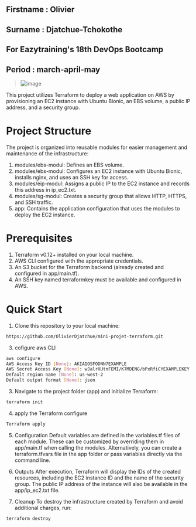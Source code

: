 ## Firstname : Olivier

## Surname : Djatchue-Tchokothe

## For Eazytraining's 18th DevOps Bootcamp

## Period : march-april-may


>![image](https://github.com/user-attachments/assets/8248aab4-eb89-4a8e-8535-a366b494ebff)

This project utilizes Terraform to deploy a web application on AWS by provisioning an EC2 instance with Ubuntu Bionic, an EBS volume, a public IP address, and a security group.

# Project Structure
The project is organized into reusable modules for easier management and maintenance of the infrastructure:
1) modules/ebs-modul: Defines an EBS volume.
2) modules/ebs-modul: Configures an EC2 instance with Ubuntu Bionic, installs nginx, and uses an SSH key for access.
3) modules/eip-modul: Assigns a public IP to the EC2 instance and records this address in ip_ec2.txt.
4) modules/sg-modul: Creates a security group that allows HTTP, HTTPS, and SSH traffic.
4) app: Contains the application configuration that uses the modules to deploy the EC2 instance.

# Prerequisites
1) Terraform v0.12+ installed on your local machine.
2) AWS CLI configured with the appropriate credentials.
3) An S3 bucket for the Terraform backend (already created and configured in app/main.tf).
4) An SSH key named terraformkey must be available and configured in AWS.

# Quick Start
1) Clone this repository to your local machine:
```bash
https://github.com/OlivierDjatchue/mini-projet-terraform.git
```
3) cofigure aws CLI
```bash
aws configure
AWS Access Key ID [None]: AKIAIOSFODNN7EXAMPLE
AWS Secret Access Key [None]: wJalrXUtnFEMI/K7MDENG/bPxRfiCYEXAMPLEKEY
Default region name [None]: us-west-2
Default output format [None]: json
```
3) Navigate to the project folder (app) and initialize Terraform:
```bash
terraform init
```
4) apply the Terraform configure
```bash
Terraform apply
```
5) Configuration
Default variables are defined in the variables.tf files of each module. These can be customized by overriding them in app/main.tf when calling the modules. Alternatively, you can create a terraform.tfvars file in the app folder or pass variables directly via the command line.


6) Outputs
After execution, Terraform will display the IDs of the created resources, including the EC2 instance ID and the name of the security group. The public IP address of the instance will also be available in the app/ip_ec2.txt file.

7) Cleanup
To destroy the infrastructure created by Terraform and avoid additional charges, run:
```bash
terraform destroy
```



   

